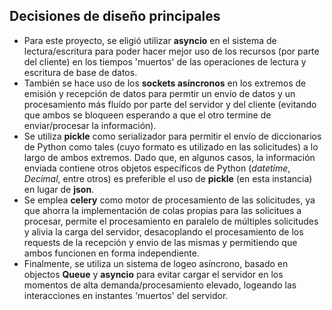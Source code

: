 ## Decisiones de diseño principales
- Para este proyecto, se eligió utilizar **asyncio** en el sistema de lectura/escritura para poder hacer mejor uso de los recursos (por parte del cliente) en los tiempos 'muertos' de las operaciones de lectura y escritura de base de datos.
- También se hace uso de los **sockets asíncronos** en los extremos de emisión y recepción de datos para permtir un envío de datos y un procesamiento más fluído por parte del servidor y del cliente (evitando que ambos se bloqueen esperando a que el otro termine de enviar/procesar la información).
- Se utiliza **pickle** como serializador para permitir el envío de diccionarios de Python como tales (cuyo formato es utilizado en las solicitudes) a lo largo de ambos extremos. Dado que, en algunos casos, la información enviada contiene otros objetos específicos de Python (*datetime*, *Decimal*, entre otros) es preferible el uso de **pickle** (en esta instancia) en lugar de **json**.
- Se emplea **celery** como motor de procesamiento de las solicitudes, ya que ahorra la implementación de colas propias para las solicitues a procesar, permite el procesamiento en paralelo de múltiples solicitudes y alivia la carga del servidor, desacoplando el procesamiento de los requests de la recepción y envio de las mismas y permitiendo que ambos funcionen en forma independiente.
- Finalmente, se utiliza un sistema de logeo asíncrono, basado en objectos **Queue** y **asyncio** para evitar cargar el servidor en los momentos de alta demanda/procesamiento elevado, logeando las interacciones en instantes 'muertos' del servidor.